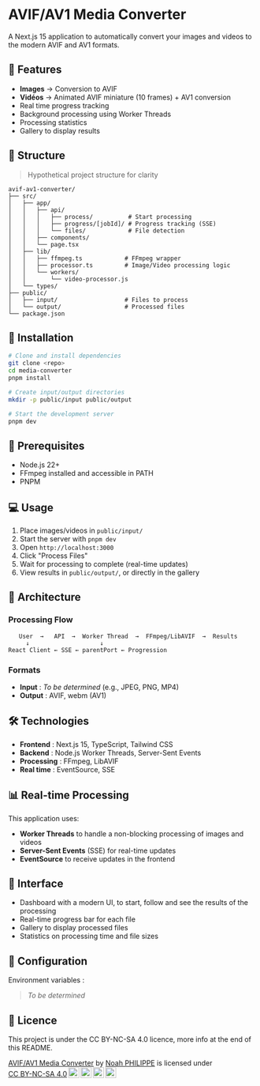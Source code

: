 # AVIF/AV1 Media Converter

A Next.js 15 application to automatically convert your images and videos to the modern AVIF and AV1 formats.

## 🎯 Features

- **Images** → Conversion to AVIF
- **Vidéos** → Animated AVIF miniature (10 frames) + AV1 conversion
- Real time progress tracking
- Background processing using Worker Threads
- Processing statistics
- Gallery to display results

## 📁 Structure

> Hypothetical project structure for clarity

```
avif-av1-converter/
├── src/
│   ├── app/
│   │   ├── api/
│   │   │   ├── process/          # Start processing
│   │   │   ├── progress/[jobId]/ # Progress tracking (SSE)
│   │   │   └── files/            # File detection
│   │   ├── components/
│   │   └── page.tsx
│   ├── lib/
│   │   ├── ffmpeg.ts            # FFmpeg wrapper
│   │   ├── processor.ts         # Image/Video processing logic
│   │   └── workers/
│   │       └── video-processor.js
│   └── types/
├── public/
│   ├── input/                   # Files to process
│   └── output/                  # Processed files
└── package.json
```

## 🚀 Installation

```bash
# Clone and install dependencies
git clone <repo>
cd media-converter
pnpm install

# Create input/output directories
mkdir -p public/input public/output

# Start the development server
pnpm dev
```

## 🔧 Prerequisites

- Node.js 22+
- FFmpeg installed and accessible in PATH
- PNPM

## 💻 Usage

1. Place images/videos in `public/input/`
2. Start the server with `pnpm dev`
3. Open `http://localhost:3000`
4. Click "Process Files"
5. Wait for processing to complete (real-time updates)
6. View results in `public/output/`, or directly in the gallery

## 🔄 Architecture

### Processing Flow
```
   User  →   API  →  Worker Thread  →  FFmpeg/LibAVIF  →  Results
     ↓                    ↓
React Client ← SSE ← parentPort ← Progression
```

### Formats
- **Input** : *To be determined* (e.g., JPEG, PNG, MP4)
- **Output** : AVIF, webm (AV1)

## 🛠️ Technologies

- **Frontend** : Next.js 15, TypeScript, Tailwind CSS
- **Backend** : Node.js Worker Threads, Server-Sent Events
- **Processing** : FFmpeg, LibAVIF
- **Real time** : EventSource, SSE

## 📊 Real-time Processing

This application uses:
- **Worker Threads** to handle a non-blocking processing of images and videos
- **Server-Sent Events** (SSE) for real-time updates
- **EventSource** to receive updates in the frontend

## 🎨 Interface

- Dashboard with a modern UI, to start, follow and see the results of the processing
- Real-time progress bar for each file
- Gallery to display processed files
- Statistics on processing time and file sizes

## 🔧 Configuration

Environment variables :

> *To be determined*

## 📄 Licence

This project is under the CC BY-NC-SA 4.0 licence, more info at the end of this README.

<p xmlns:cc="http://creativecommons.org/ns#" xmlns:dct="http://purl.org/dc/terms/"><a property="dct:title" rel="cc:attributionURL" href="https://github.com/the-me-0/media-converter">AVIF/AV1 Media Converter</a> by <a rel="cc:attributionURL dct:creator" property="cc:attributionName" href="https://github.com/the-me-0">Noah PHILIPPE</a> is licensed under <a href="https://creativecommons.org/licenses/by-nc-sa/4.0/?ref=chooser-v1" target="_blank" rel="license noopener noreferrer" style="display:inline-block;">CC BY-NC-SA 4.0<img style="height:22px!important;margin-left:3px;vertical-align:text-bottom;" src="https://mirrors.creativecommons.org/presskit/icons/cc.svg?ref=chooser-v1" alt=""><img style="height:22px!important;margin-left:3px;vertical-align:text-bottom;" src="https://mirrors.creativecommons.org/presskit/icons/by.svg?ref=chooser-v1" alt=""><img style="height:22px!important;margin-left:3px;vertical-align:text-bottom;" src="https://mirrors.creativecommons.org/presskit/icons/nc.svg?ref=chooser-v1" alt=""><img style="height:22px!important;margin-left:3px;vertical-align:text-bottom;" src="https://mirrors.creativecommons.org/presskit/icons/sa.svg?ref=chooser-v1" alt=""></a></p>